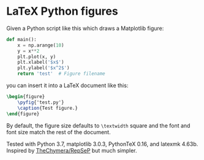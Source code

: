 # LaTeX Python figures

Given a Python script like this which draws a Matplotlib figure:
```python
def main():
    x = np.arange(10)
    y = x**2
    plt.plot(x, y)
    plt.xlabel('$x$')
    plt.ylabel('$x^2$')
    return 'test'  # Figure filename
```

you can insert it into a LaTeX document like this:

```latex
\begin{figure}
    \pyfig{'test.py'}
    \caption{Test figure.}
\end{figure}
```

By default, the figure size defaults to `\textwidth` square and the font and font size match the rest of the document.

Tested with Python 3.7, matplotlib 3.0.3, PythonTeX 0.16, and latexmk 4.63b.
Inspired by [TheChymera/RepSeP](https://github.com/TheChymera/RepSeP) but much simpler.
